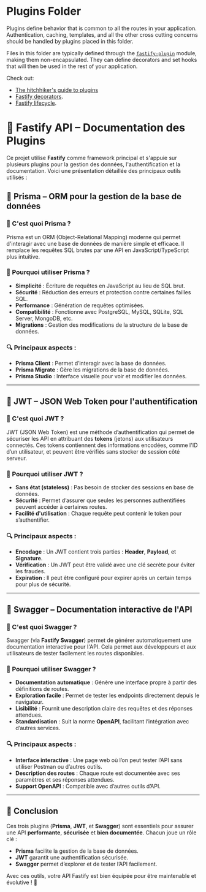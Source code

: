 # Plugins Folder

Plugins define behavior that is common to all the routes in your
application. Authentication, caching, templates, and all the other cross
cutting concerns should be handled by plugins placed in this folder.

Files in this folder are typically defined through the
[`fastify-plugin`](https://github.com/fastify/fastify-plugin) module,
making them non-encapsulated. They can define decorators and set hooks
that will then be used in the rest of your application.

Check out:

* [The hitchhiker's guide to plugins](https://fastify.dev/docs/latest/Guides/Plugins-Guide/)
* [Fastify decorators](https://fastify.dev/docs/latest/Reference/Decorators/).
* [Fastify lifecycle](https://fastify.dev/docs/latest/Reference/Lifecycle/).

# 📌 Fastify API – Documentation des Plugins

Ce projet utilise **Fastify** comme framework principal et s'appuie sur plusieurs plugins pour la gestion des données, l'authentification et la documentation. Voici une présentation détaillée des principaux outils utilisés :

## 🔹 Prisma – ORM pour la gestion de la base de données

### 📌 C'est quoi Prisma ?
Prisma est un ORM (Object-Relational Mapping) moderne qui permet d'interagir avec une base de données de manière simple et efficace. Il remplace les requêtes SQL brutes par une API en JavaScript/TypeScript plus intuitive.

### 🎯 Pourquoi utiliser Prisma ?
- **Simplicité** : Écriture de requêtes en JavaScript au lieu de SQL brut.
- **Sécurité** : Réduction des erreurs et protection contre certaines failles SQL.
- **Performance** : Génération de requêtes optimisées.
- **Compatibilité** : Fonctionne avec PostgreSQL, MySQL, SQLite, SQL Server, MongoDB, etc.
- **Migrations** : Gestion des modifications de la structure de la base de données.

### 🔍 Principaux aspects :
- **Prisma Client** : Permet d’interagir avec la base de données.
- **Prisma Migrate** : Gère les migrations de la base de données.
- **Prisma Studio** : Interface visuelle pour voir et modifier les données.

---

## 🔹 JWT – JSON Web Token pour l'authentification

### 📌 C'est quoi JWT ?
JWT (JSON Web Token) est une méthode d’authentification qui permet de sécuriser les API en attribuant des **tokens** (jetons) aux utilisateurs connectés. Ces tokens contiennent des informations encodées, comme l'ID d’un utilisateur, et peuvent être vérifiés sans stocker de session côté serveur.

### 🎯 Pourquoi utiliser JWT ?
- **Sans état (stateless)** : Pas besoin de stocker des sessions en base de données.
- **Sécurité** : Permet d’assurer que seules les personnes authentifiées peuvent accéder à certaines routes.
- **Facilité d'utilisation** : Chaque requête peut contenir le token pour s’authentifier.

### 🔍 Principaux aspects :
- **Encodage** : Un JWT contient trois parties : **Header**, **Payload**, et **Signature**.
- **Vérification** : Un JWT peut être validé avec une clé secrète pour éviter les fraudes.
- **Expiration** : Il peut être configuré pour expirer après un certain temps pour plus de sécurité.

---

## 🔹 Swagger – Documentation interactive de l'API

### 📌 C'est quoi Swagger ?
Swagger (via **Fastify Swagger**) permet de générer automatiquement une documentation interactive pour l'API. Cela permet aux développeurs et aux utilisateurs de tester facilement les routes disponibles.

### 🎯 Pourquoi utiliser Swagger ?
- **Documentation automatique** : Génère une interface propre à partir des définitions de routes.
- **Exploration facile** : Permet de tester les endpoints directement depuis le navigateur.
- **Lisibilité** : Fournit une description claire des requêtes et des réponses attendues.
- **Standardisation** : Suit la norme **OpenAPI**, facilitant l’intégration avec d’autres services.

### 🔍 Principaux aspects :
- **Interface interactive** : Une page web où l’on peut tester l’API sans utiliser Postman ou d’autres outils.
- **Description des routes** : Chaque route est documentée avec ses paramètres et ses réponses attendues.
- **Support OpenAPI** : Compatible avec d’autres outils d’API.

---

## 📌 Conclusion  
Ces trois plugins (**Prisma**, **JWT**, et **Swagger**) sont essentiels pour assurer une API **performante**, **sécurisée** et **bien documentée**. Chacun joue un rôle clé :  
- **Prisma** facilite la gestion de la base de données.  
- **JWT** garantit une authentification sécurisée.  
- **Swagger** permet d’explorer et de tester l’API facilement.  

Avec ces outils, votre API Fastify est bien équipée pour être maintenable et évolutive ! 🚀